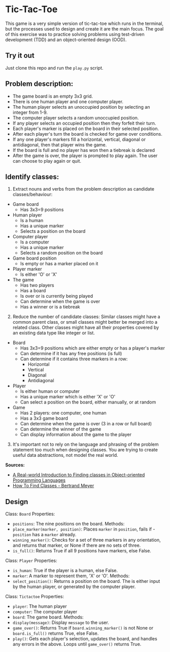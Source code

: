 # Tic-Tac-Toe

This game is a very simple version of tic-tac-toe which runs in the terminal, but the processes used to design and create it are the main focus.  The goal of this exercise was to practice solving problems using test-driven development (TDD) and an object-oriented design (OOD).


## Try it out

Just clone this repo and run the `play.py` script.


## Problem description:

* The game board is an empty 3x3 grid.
* There is one human player and one computer player.
* The human player selects an unoccupied position by selecting an integer from 1-9.
* The computer player selects a random unoccupied position.
* If any player selects an occupied position then they forfeit their turn.
* Each player's marker is placed on the board in their selected position.
* After each player's turn the board is checked for game over conditions.
* If any one player's markers fill a horizontal, vertical, diagonal or antidiagonal, then that player wins the game.
* If the board is full and no player has won then a tiebreak is declared
* After the game is over, the player is prompted to play again. The user can choose to play again or quit.


## Identify classes:

1. Extract nouns and verbs from the problem description as candidate classes/behaviour:
  * Game board
    * Has 3x3=9 positions
  * Human player
    * Is a human
    * Has a unique marker
    * Selects a position on the board
  * Computer player
    * Is a computer
    * Has a unique marker
    * Selects a random position on the board
  * Game board position
    * Is empty or has a marker placed on it
  * Player marker
    * Is either 'O' or 'X'
  * The game
    * Has two players
    * Has a board
    * Is over or is currently being played
    * Can determine when the game is over
    * Has a winner or is a tiebreak

2. Reduce the number of candidate classes: Similar classes might have a common parent class, or small classes might better be merged into a related class. Other classes might have all their properties covered by an existing data type like integer or list.
  * Board
    * Has 3x3=9 positions which are either empty or has a player's marker
    * Can determine if it has any free positions (is full)
    * Can determine if it contains three markers in a row:
      * Horizontal
      * Vertical
      * Diagonal
      * Antidiagonal
  * Player
    * Is either human or computer
    * Has a unique marker which is either 'X' or 'O'
    * Can select a position on the board, either manually, or at random
  * Game
    * Has 2 players: one computer, one human
    * Has a 3x3 game board
    * Can determine when the game is over (3 in a row or full board)
    * Can determine the winner of the game
    * Can display information about the game to the player

3. It's important not to rely on the language and phrasing of the problem statement too much when designing classes. You are trying to create useful data abstractions, not model the real world.

**Sources:**

* [A Real-world Introduction to Finding classes in Object-oriented Programming Languages](https://medium.com/xebia-engineering/a-real-world-introduction-to-finding-classes-in-object-oriented-programming-languages-612eae35b802)
* [How To Find Classes - Bertrand Meyer](https://archive.eiffel.com/doc/manuals/technology/oosc/finding/page.html)


## Design

Class: `Board`
Properties:
  - `positions`: The nine positions on the board.
Methods:
  - `place_marker(marker, position)`: Places `marker` in `position`, fails if - `position` has a `marker` already.
  - `winning_marker()`: Checks for a set of three markers in any orientation, and returns that marker, or None if there are no sets of three.
  - `is_full()`: Returns True if all 9 positions have markers, else False.

Class: `Player`
Properties:
  - `is_human`: True if the player is a human, else False.
  - `marker`: A marker to represent them, 'X' or 'O'.
Methods:
  - `select_position()`: Returns a position on the board. The is either input by the human player, or generated by the computer player.

Class: `Tictactoe`
Properties:
  - `player`: The human player
  - `computer`: The computer player
  - `board`: The game board.
Methods:
  - `display(message)`: Display `message` to the user.
  - `game_over()`: Returns True if `board.winning_marker()` is not None or `board.is_full()` returns True, else False.
  - `play()`: Gets each player's selection, updates the board, and handles any errors in the above. Loops until `game_over()` returns True.
